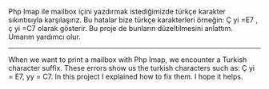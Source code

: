 Php Imap ile mailbox içini yazdırmak istediğimizde türkçe karakter sıkıntısıyla karşılaşırız.
Bu hatalar bize türkçe karakterleri örneğin: Ç yi =E7 , ç yi =C7 olarak gösterir. Bu proje de bunların düzeltilmesini anlattım.
Umarım yardımcı olur.

-------------------------------------------------------------

When we want to print a mailbox with Php Imap, we encounter a Turkish character suffix.
These errors show us the turkish characters such as: Ç yi = E7, yy = C7. In this project I explained how to fix them.
I hope it helps.
